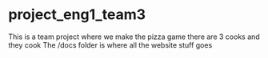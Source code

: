 # project_eng1_team3
This is a team project where we make the pizza game
there are 3 cooks and they cook
The /docs folder is where all the website stuff goes
